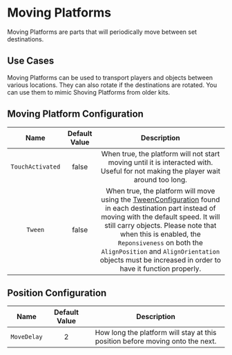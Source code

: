 # Moving Platforms

Moving Platforms are parts that will periodically move between set destinations.

## Use Cases

Moving Platforms can be used to transport players and objects between various locations. They can also rotate if the destinations are rotated.
You can use them to mimic Shoving Platforms from older kits.

## Moving Platform Configuration

| Name | Default Value | Description
|:-----:|:-----:|:-----:
| `TouchActivated` | false | When true, the platform will not start moving until it is interacted with. Useful for not making the player wait around too long.
| `Tween` | false | When true, the platform will move using the [TweenConfiguration](/docs/global-configurations/tween-configurations.md) found in each destination part instead of moving with the default speed. It will still carry objects. Please note that when this is enabled, the `Reponsiveness` on both the `AlignPosition` and `AlignOrientation` objects must be increased in order to have it function properly.

## Position Configuration

| Name | Default Value | Description
|:-----:|:-----:|:-----:
| `MoveDelay` | 2 | How long the platform will stay at this position before moving onto the next.
